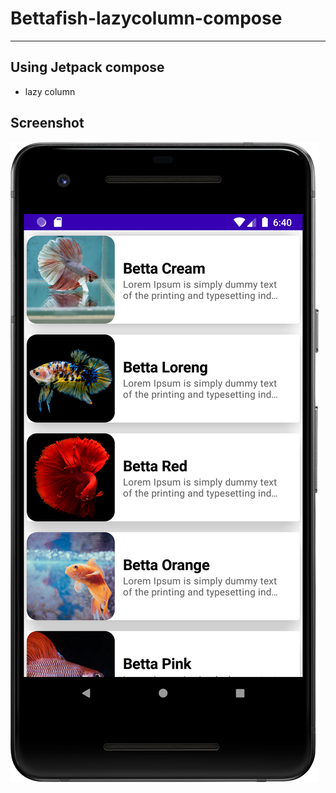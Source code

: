 # Bettafish-lazycolumn-compose
------------------------------

## Using Jetpack compose
- lazy column

## Screenshot
![screenshot](screenshot1.png)&nbsp;&nbsp;&nbsp;
